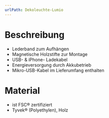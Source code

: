 ```yaml
---
urlPath: Dekoleuchte-Lumio
---
```


# Beschreibung

- Lederband zum Aufhängen
- Magnetische Holzstifte zur Montage
- USB- & iPhone- Ladekabel
- Energieversorgung durch Akkubetrieb
- Mikro-USB-Kabel im Lieferumfang enthalten

# Material

- ist FSC® zertifiziert
- Tyvek® (Polyethylen), Holz
